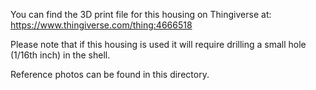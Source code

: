 You can find the 3D print file for this housing on Thingiverse at: https://www.thingiverse.com/thing:4666518

Please note that if this housing is used it will require drilling a small hole (1/16th inch) in the shell.

Reference photos can be found in this directory.
